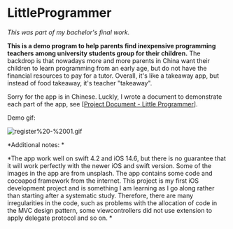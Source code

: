 # LittleProgrammer
*This was part of my bachelor's final work.*

**This is a demo program to help parents find inexpensive programming teachers among university students group for their children.** The backdrop is that nowadays more and more parents in China want their children to learn programming from an early age, but do not have the financial resources to pay for a tutor. Overall, it's like a takeaway app, but instead of food takeaway, it's teacher "takeaway". 

Sorry for the app is in Chinese. Luckly, I wrote a document to demonstrate each part of the app, see [[Project Document - Little Programmer](https://docs.google.com/document/d/14jBTFj4QHoKuKyTRamkEjg2ZwZ7OXrmqpzKFPS0lhdE/edit?usp=sharing)]. 

Demo gif:

![register%20-%2001.gif](https://s2.loli.net/2022/05/26/5vpmPN7owlujL8x.gif)



*Additional notes: *

*The app work well on swift 4.2 and iOS 14.6, but there is no guarantee that it will work perfectly with the newer iOS and swift version. Some of the images in the app are from unsplash. The app contains some code and cocoapod framework from the internet. This project is my first iOS development project and is something I am learning as I go along rather than starting after a systematic study. Therefore, there are many irregularities in the code, such as problems with the allocation of code in the MVC design pattern, some viewcontrollers did not use extension to apply delegate protocol and so on. *
